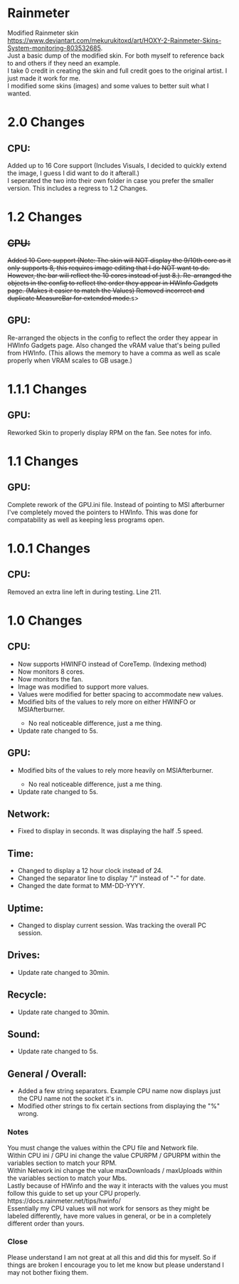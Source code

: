 # Rainmeter
Modified Rainmeter skin https://www.deviantart.com/mekurukitoxd/art/HOXY-2-Rainmeter-Skins-System-monitoring-803532685. <br>
Just a basic dump of the modified skin. For both myself to reference back to and others if they need an example. <br>
I take 0 credit in creating the skin and full credit goes to the original artist. I just made it work for me. <br>
I modified some skins (images) and some values to better suit what I wanted.<br>
<h1>2.0 Changes</h1>
<h2>CPU:</h2>
Added up to 16 Core support (Includes Visuals, I decided to quickly extend the image, I guess I did want to do it afterall.) 
<br>I seperated the two into their own folder in case you prefer the smaller version. This includes a regress to 1.2 Changes. 
<h1>1.2 Changes</h1>
<s><h2>CPU:</h2>
Added 10 Core support (Note: The skin will NOT display the 9/10th core as it only supports 8, this requires image editing that I do NOT want to do. However, the bar will reflect the 10 cores instead of just 8.). Re-arranged the objects in the config to reflect the order they appear in HWInfo Gadgets page. (Makes it easier to match the Values) Removed incorrect and duplicate MeasureBar for extended mode.</s>s>
<h2>GPU:</h2>
Re-arranged the objects in the config to reflect the order they appear in HWInfo Gadgets page. Also changed the vRAM value that's being pulled from HWInfo. (This allows the memory to have a comma as well as scale properly when VRAM scales to GB usage.)
<h1>1.1.1 Changes</h1>
<h2>GPU:</h2>
Reworked Skin to properly display RPM on the fan. See notes for info.
<h1>1.1 Changes</h1>
<h2>GPU:</h2>
Complete rework of the GPU.ini file. Instead of pointing to MSI afterburner I've completely moved the pointers to HWInfo. This was done for compatability as well as keeping less programs open.
<h1>1.0.1 Changes</h1>
<h2>CPU:</h2>
Removed an extra line left in during testing. Line 211.
<h1>1.0 Changes</h1>
<h2>CPU:</h2>
<ul>
    <li>Now supports HWINFO instead of CoreTemp. (Indexing method)</li>
    <li>Now monitors 8 cores.</li>
    <li>Now monitors the fan.</li>
    <li>Image was modified to support more values.</li>
    <li>Values were modified for better spacing to accommodate new values.</li>
    <li>Modified bits of the values to rely more on either HWINFO or MSIAfterburner.</li>
    <ul><li>No real noticeable difference, just a me thing.</li></ul>
    <li>Update rate changed to 5s.</li>
</ul>
<h2>GPU:</h2>
<ul>
    <li>Modified bits of the values to rely more heavily on MSIAfterburner.</li>
    <ul><li>No real noticeable difference, just a me thing.</li></ul>
    <li>Update rate changed to 5s.</li>
</ul>
<h2>Network:</h2>
<ul>
    <li>Fixed to display in seconds. It was displaying the half .5 speed.</li>
</ul>
<h2>Time:</h2>
<ul>
    <li>Changed to display a 12 hour clock instead of 24.</li>
    <li>Changed the separator line to display "/" instead of "-" for date.</li>
    <li>Changed the date format to MM-DD-YYYY.</li>
</ul>
<h2>Uptime:</h2>
<ul>
    <li>Changed to display current session. Was tracking the overall PC session.</li>
</ul>
<h2>Drives:</h2>
<ul>
    <li>Update rate changed to 30min.</li>
</ul>
<h2>Recycle:</h2>
<ul>
    <li>Update rate changed to 30min.</li>
</ul>
<h2>Sound:</h2>
<ul>
    <li>Update rate changed to 5s.</li>
</ul>
<h2>General / Overall:</h2>
<ul>
    <li>Added a few string separators. Example CPU name now displays just the CPU name not the socket it's in.</li>
    <li>Modified other strings to fix certain sections from displaying the "%" wrong.</li>
</ul>

<h3>Notes</h3>
You must change the values within the CPU file and Network file.<br>
Within CPU ini / GPU ini change the value CPURPM / GPURPM within the variables section to match your RPM.<br>
Within Network ini change the value maxDownloads / maxUploads within the variables section to match your Mbs.<br>
Lastly because of HWinfo and the way it interacts with the values you must follow this guide to set up your CPU properly. https://docs.rainmeter.net/tips/hwinfo/ <br>
Essentially my CPU values will not work for sensors as they might be labeled differently, have more values in general, or be in a completely different order than yours. <br>

<h3>Close</h3>
Please understand I am not great at all this and did this for myself. So if things are broken I encourage you to let me know but please understand I may not bother fixing them. 



